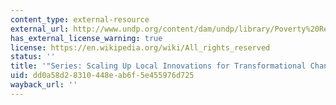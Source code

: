```yaml
---
content_type: external-resource
external_url: http://www.undp.org/content/dam/undp/library/Poverty%20Reduction/Participatory%20Local%20Development/Mexico_Progresa_web.pdf
has_external_license_warning: true
license: https://en.wikipedia.org/wiki/All_rights_reserved
status: ''
title: '"Series: Scaling Up Local Innovations for Transformational Change." (PDF)'
uid: dd0a58d2-8310-448e-ab6f-5e455976d725
wayback_url: ''
---
```

